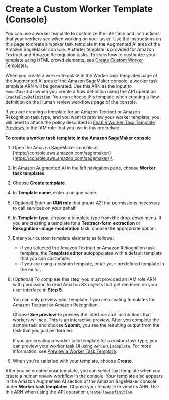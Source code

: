 # Create a Custom Worker Template \(Console\)<a name="a2i-create-worker-template-console"></a>

You can use a worker template to customize the interface and instructions that your workers see when working on your tasks\. Use the instructions on this page to create a worker task template in the Augmented AI area of the Amazon SageMaker console\. A starter template is provided for Amazon Textract and Amazon Rekognition tasks\. To learn how to customize your template using HTML crowd elements, see [Create Custom Worker Templates](a2i-custom-templates.md)\.

When you create a worker template in the Worker task templates page of the Augmented AI area of the Amazon SageMaker console, a worker task template ARN will be generated\. Use this ARN as the input to `HumanTaskUiArn`when you create a flow definition using the API operation [ `CreateFlowDefinition`](https://docs.aws.amazon.com/sagemaker/latest/APIReference/API_CreateFlowDefinition.html)\. You can choose this template when creating a flow definition on the Human review workflows page of the console\. 

If you are creating a template for an Amazon Textract or Amazon Rekognition task type, and you want to preview your worker template, you will need to attach the policy described in [Enable Worker Task Template Previews ](a2i-permissions-security.md#permissions-for-worker-task-templates-augmented-ai) to the IAM role that you use in this procedure\. 

**To create a worker task template in the Amazon SageMaker console**

1. Open the Amazon SageMaker console at [https://console.aws.amazon.com/sagemaker/](https://console.aws.amazon.com/sagemaker/)\.

1. In Amazon Augmented AI in the left navigation pane, choose **Worker task templates**\.

1. Choose **Create template**\.

1. In **Template name**, enter a unique name\.

1. \(Optional\) Enter an **IAM role** that grants A2I the permissions necessary to call services on your behalf\. 

1. In **Template type**, choose a template type from the drop\-down menu\. If you are creating a template for a **Textract\-form extraction** or **Rekognition\-image moderation** task, choose the appropriate option\. 

1. Enter your custom template elements as follows:
   + If you selected the Amazon Textract or Amazon Rekognition task template, the **Template editor** autopopulates with a default template that you can customize\. 
   + If you are using a custom template, enter your predefined template in the editor\. 

1. \(Optional\) To complete this step, you must provided an IAM role ARN with permission to read Amazon S3 objects that get rendered on your user interface in **Step 5**\. 

   You can only preview your template if you are creating templates for Amazon Textract or Amazon Rekognition\. 

   Choose **See preview** to preview the interface and instructions that workers will see\. This is an interactive preview\. After you complete the sample task and choose **Submit**, you see the resulting output from the task that you just performed\. 

   If you are creating a worker task template for a custom task type, you can preview your worker task UI using `RenderUiTemplate`\. For more information, see [Preview a Worker Task Template](a2i-custom-templates.md#a2i-preview-your-custom-template)\.

1. When you're satisfied with your template, choose **Create**\.

After you've created your template, you can select that template when you create a human review workflow in the console\. Your template also appears in the Amazon Augmented AI section of the Amazon SageMaker console under **Worker task templates**\. Choose your template to view its ARN\. Use this ARN when using the API operation [ `CreateFlowDefinition`](https://docs.aws.amazon.com/sagemaker/latest/APIReference/API_CreateFlowDefinition.html)\. 